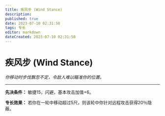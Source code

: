 ```yaml
---
title: 疾风步 (Wind Stance)
description: 
published: true
date: 2023-07-10 02:31:50
tags: 专长
editor: markdown
dateCreated: 2023-07-10 02:31:50
---
```


# 疾风步 (Wind Stance)

_你移动时步伐飘忽不定，令敌人难以瞄准你的位置。_

* * *

**先决条件：** 敏捷15，闪避，基本攻击加值+6。

**专长效果：** 若你在一轮中移动超过5尺，则该轮中你针对远程攻击获得20％隐蔽。

